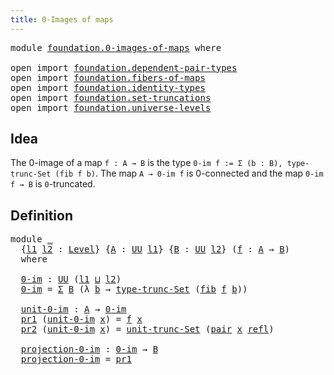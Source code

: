 ```yaml
---
title: 0-Images of maps
---
```


<pre class="Agda"><a id="42" class="Keyword">module</a> <a id="49" href="foundation.0-images-of-maps.html" class="Module">foundation.0-images-of-maps</a> <a id="77" class="Keyword">where</a>

<a id="84" class="Keyword">open</a> <a id="89" class="Keyword">import</a> <a id="96" href="foundation.dependent-pair-types.html" class="Module">foundation.dependent-pair-types</a>
<a id="128" class="Keyword">open</a> <a id="133" class="Keyword">import</a> <a id="140" href="foundation.fibers-of-maps.html" class="Module">foundation.fibers-of-maps</a>
<a id="166" class="Keyword">open</a> <a id="171" class="Keyword">import</a> <a id="178" href="foundation.identity-types.html" class="Module">foundation.identity-types</a>
<a id="204" class="Keyword">open</a> <a id="209" class="Keyword">import</a> <a id="216" href="foundation.set-truncations.html" class="Module">foundation.set-truncations</a>
<a id="243" class="Keyword">open</a> <a id="248" class="Keyword">import</a> <a id="255" href="foundation.universe-levels.html" class="Module">foundation.universe-levels</a>
</pre>
## Idea

The 0-image of a map `f : A → B` is the type `0-im f := Σ (b : B), type-trunc-Set (fib f b)`. The map `A → 0-im f` is 0-connected and the map `0-im f → B` is `0`-truncated.

## Definition

<pre class="Agda"><a id="493" class="Keyword">module</a> <a id="500" href="foundation.0-images-of-maps.html#500" class="Module">_</a>
  <a id="504" class="Symbol">{</a><a id="505" href="foundation.0-images-of-maps.html#505" class="Bound">l1</a> <a id="508" href="foundation.0-images-of-maps.html#508" class="Bound">l2</a> <a id="511" class="Symbol">:</a> <a id="513" href="Agda.Primitive.html#597" class="Postulate">Level</a><a id="518" class="Symbol">}</a> <a id="520" class="Symbol">{</a><a id="521" href="foundation.0-images-of-maps.html#521" class="Bound">A</a> <a id="523" class="Symbol">:</a> <a id="525" href="foundation-core.universe-levels.html#235" class="Primitive">UU</a> <a id="528" href="foundation.0-images-of-maps.html#505" class="Bound">l1</a><a id="530" class="Symbol">}</a> <a id="532" class="Symbol">{</a><a id="533" href="foundation.0-images-of-maps.html#533" class="Bound">B</a> <a id="535" class="Symbol">:</a> <a id="537" href="foundation-core.universe-levels.html#235" class="Primitive">UU</a> <a id="540" href="foundation.0-images-of-maps.html#508" class="Bound">l2</a><a id="542" class="Symbol">}</a> <a id="544" class="Symbol">(</a><a id="545" href="foundation.0-images-of-maps.html#545" class="Bound">f</a> <a id="547" class="Symbol">:</a> <a id="549" href="foundation.0-images-of-maps.html#521" class="Bound">A</a> <a id="551" class="Symbol">→</a> <a id="553" href="foundation.0-images-of-maps.html#533" class="Bound">B</a><a id="554" class="Symbol">)</a>
  <a id="558" class="Keyword">where</a>
  
  <a id="569" href="foundation.0-images-of-maps.html#569" class="Function">0-im</a> <a id="574" class="Symbol">:</a> <a id="576" href="foundation-core.universe-levels.html#235" class="Primitive">UU</a> <a id="579" class="Symbol">(</a><a id="580" href="foundation.0-images-of-maps.html#505" class="Bound">l1</a> <a id="583" href="Agda.Primitive.html#810" class="Primitive Operator">⊔</a> <a id="585" href="foundation.0-images-of-maps.html#508" class="Bound">l2</a><a id="587" class="Symbol">)</a>
  <a id="591" href="foundation.0-images-of-maps.html#569" class="Function">0-im</a> <a id="596" class="Symbol">=</a> <a id="598" href="foundation-core.dependent-pair-types.html#515" class="Record">Σ</a> <a id="600" href="foundation.0-images-of-maps.html#533" class="Bound">B</a> <a id="602" class="Symbol">(λ</a> <a id="605" href="foundation.0-images-of-maps.html#605" class="Bound">b</a> <a id="607" class="Symbol">→</a> <a id="609" href="foundation.set-truncations.html#3998" class="Function">type-trunc-Set</a> <a id="624" class="Symbol">(</a><a id="625" href="foundation-core.fibers-of-maps.html#942" class="Function">fib</a> <a id="629" href="foundation.0-images-of-maps.html#545" class="Bound">f</a> <a id="631" href="foundation.0-images-of-maps.html#605" class="Bound">b</a><a id="632" class="Symbol">))</a>

  <a id="638" href="foundation.0-images-of-maps.html#638" class="Function">unit-0-im</a> <a id="648" class="Symbol">:</a> <a id="650" href="foundation.0-images-of-maps.html#521" class="Bound">A</a> <a id="652" class="Symbol">→</a> <a id="654" href="foundation.0-images-of-maps.html#569" class="Function">0-im</a>
  <a id="661" href="foundation-core.dependent-pair-types.html#605" class="Field">pr1</a> <a id="665" class="Symbol">(</a><a id="666" href="foundation.0-images-of-maps.html#638" class="Function">unit-0-im</a> <a id="676" href="foundation.0-images-of-maps.html#676" class="Bound">x</a><a id="677" class="Symbol">)</a> <a id="679" class="Symbol">=</a> <a id="681" href="foundation.0-images-of-maps.html#545" class="Bound">f</a> <a id="683" href="foundation.0-images-of-maps.html#676" class="Bound">x</a>
  <a id="687" href="foundation-core.dependent-pair-types.html#617" class="Field">pr2</a> <a id="691" class="Symbol">(</a><a id="692" href="foundation.0-images-of-maps.html#638" class="Function">unit-0-im</a> <a id="702" href="foundation.0-images-of-maps.html#702" class="Bound">x</a><a id="703" class="Symbol">)</a> <a id="705" class="Symbol">=</a> <a id="707" href="foundation.set-truncations.html#4265" class="Function">unit-trunc-Set</a> <a id="722" class="Symbol">(</a><a id="723" href="foundation-core.dependent-pair-types.html#588" class="InductiveConstructor">pair</a> <a id="728" href="foundation.0-images-of-maps.html#702" class="Bound">x</a> <a id="730" href="foundation-core.identity-types.html#1820" class="InductiveConstructor">refl</a><a id="734" class="Symbol">)</a>

  <a id="739" href="foundation.0-images-of-maps.html#739" class="Function">projection-0-im</a> <a id="755" class="Symbol">:</a> <a id="757" href="foundation.0-images-of-maps.html#569" class="Function">0-im</a> <a id="762" class="Symbol">→</a> <a id="764" href="foundation.0-images-of-maps.html#533" class="Bound">B</a>
  <a id="768" href="foundation.0-images-of-maps.html#739" class="Function">projection-0-im</a> <a id="784" class="Symbol">=</a> <a id="786" href="foundation-core.dependent-pair-types.html#605" class="Field">pr1</a>
</pre>